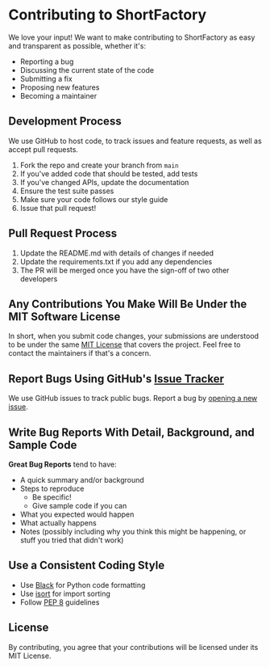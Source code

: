 # Contributing to ShortFactory

We love your input! We want to make contributing to ShortFactory as easy and transparent as possible, whether it's:

- Reporting a bug
- Discussing the current state of the code
- Submitting a fix
- Proposing new features
- Becoming a maintainer

## Development Process

We use GitHub to host code, to track issues and feature requests, as well as accept pull requests.

1. Fork the repo and create your branch from `main`
2. If you've added code that should be tested, add tests
3. If you've changed APIs, update the documentation
4. Ensure the test suite passes
5. Make sure your code follows our style guide
6. Issue that pull request!

## Pull Request Process

1. Update the README.md with details of changes if needed
2. Update the requirements.txt if you add any dependencies
3. The PR will be merged once you have the sign-off of two other developers

## Any Contributions You Make Will Be Under the MIT Software License

In short, when you submit code changes, your submissions are understood to be under the same [MIT License](http://choosealicense.com/licenses/mit/) that covers the project. Feel free to contact the maintainers if that's a concern.

## Report Bugs Using GitHub's [Issue Tracker](https://github.com/Ashwin182607/shortfactory/issues)

We use GitHub issues to track public bugs. Report a bug by [opening a new issue](https://github.com/Ashwin182607/shortfactory/issues/new).

## Write Bug Reports With Detail, Background, and Sample Code

**Great Bug Reports** tend to have:

- A quick summary and/or background
- Steps to reproduce
  - Be specific!
  - Give sample code if you can
- What you expected would happen
- What actually happens
- Notes (possibly including why you think this might be happening, or stuff you tried that didn't work)

## Use a Consistent Coding Style

* Use [Black](https://github.com/psf/black) for Python code formatting
* Use [isort](https://pycqa.github.io/isort/) for import sorting
* Follow [PEP 8](https://www.python.org/dev/peps/pep-0008/) guidelines

## License

By contributing, you agree that your contributions will be licensed under its MIT License.
